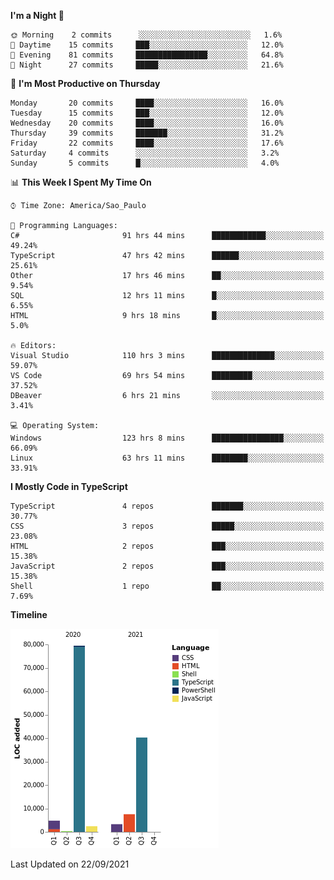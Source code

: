 <!--START_SECTION:waka-->
**I'm a Night 🦉** 

```text
🌞 Morning    2 commits      ░░░░░░░░░░░░░░░░░░░░░░░░░   1.6% 
🌆 Daytime    15 commits     ███░░░░░░░░░░░░░░░░░░░░░░   12.0% 
🌃 Evening    81 commits     ████████████████░░░░░░░░░   64.8% 
🌙 Night      27 commits     █████░░░░░░░░░░░░░░░░░░░░   21.6%

```
📅 **I'm Most Productive on Thursday** 

```text
Monday       20 commits     ████░░░░░░░░░░░░░░░░░░░░░   16.0% 
Tuesday      15 commits     ███░░░░░░░░░░░░░░░░░░░░░░   12.0% 
Wednesday    20 commits     ████░░░░░░░░░░░░░░░░░░░░░   16.0% 
Thursday     39 commits     ███████░░░░░░░░░░░░░░░░░░   31.2% 
Friday       22 commits     ████░░░░░░░░░░░░░░░░░░░░░   17.6% 
Saturday     4 commits      ░░░░░░░░░░░░░░░░░░░░░░░░░   3.2% 
Sunday       5 commits      █░░░░░░░░░░░░░░░░░░░░░░░░   4.0%

```


📊 **This Week I Spent My Time On** 

```text
⌚︎ Time Zone: America/Sao_Paulo

💬 Programming Languages: 
C#                       91 hrs 44 mins      ████████████░░░░░░░░░░░░░   49.24% 
TypeScript               47 hrs 42 mins      ██████░░░░░░░░░░░░░░░░░░░   25.61% 
Other                    17 hrs 46 mins      ██░░░░░░░░░░░░░░░░░░░░░░░   9.54% 
SQL                      12 hrs 11 mins      █░░░░░░░░░░░░░░░░░░░░░░░░   6.55% 
HTML                     9 hrs 18 mins       █░░░░░░░░░░░░░░░░░░░░░░░░   5.0%

🔥 Editors: 
Visual Studio            110 hrs 3 mins      ██████████████░░░░░░░░░░░   59.07% 
VS Code                  69 hrs 54 mins      █████████░░░░░░░░░░░░░░░░   37.52% 
DBeaver                  6 hrs 21 mins       ░░░░░░░░░░░░░░░░░░░░░░░░░   3.41%

💻 Operating System: 
Windows                  123 hrs 8 mins      ████████████████░░░░░░░░░   66.09% 
Linux                    63 hrs 11 mins      ████████░░░░░░░░░░░░░░░░░   33.91%

```

**I Mostly Code in TypeScript** 

```text
TypeScript               4 repos             ███████░░░░░░░░░░░░░░░░░░   30.77% 
CSS                      3 repos             █████░░░░░░░░░░░░░░░░░░░░   23.08% 
HTML                     2 repos             ███░░░░░░░░░░░░░░░░░░░░░░   15.38% 
JavaScript               2 repos             ███░░░░░░░░░░░░░░░░░░░░░░   15.38% 
Shell                    1 repo              ██░░░░░░░░░░░░░░░░░░░░░░░   7.69%

```


**Timeline**

![Chart not found](https://raw.githubusercontent.com/jonhoffmam/jonhoffmam/master/charts/bar_graph.png) 


 Last Updated on 22/09/2021
<!--END_SECTION:waka-->
